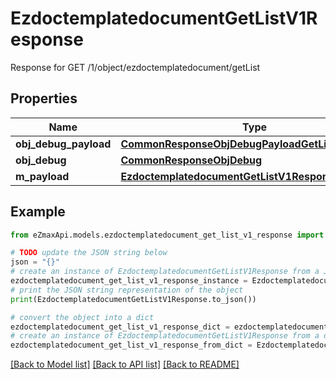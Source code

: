 # EzdoctemplatedocumentGetListV1Response

Response for GET /1/object/ezdoctemplatedocument/getList

## Properties

Name | Type | Description | Notes
------------ | ------------- | ------------- | -------------
**obj_debug_payload** | [**CommonResponseObjDebugPayloadGetList**](CommonResponseObjDebugPayloadGetList.md) |  | 
**obj_debug** | [**CommonResponseObjDebug**](CommonResponseObjDebug.md) |  | [optional] 
**m_payload** | [**EzdoctemplatedocumentGetListV1ResponseMPayload**](EzdoctemplatedocumentGetListV1ResponseMPayload.md) |  | 

## Example

```python
from eZmaxApi.models.ezdoctemplatedocument_get_list_v1_response import EzdoctemplatedocumentGetListV1Response

# TODO update the JSON string below
json = "{}"
# create an instance of EzdoctemplatedocumentGetListV1Response from a JSON string
ezdoctemplatedocument_get_list_v1_response_instance = EzdoctemplatedocumentGetListV1Response.from_json(json)
# print the JSON string representation of the object
print(EzdoctemplatedocumentGetListV1Response.to_json())

# convert the object into a dict
ezdoctemplatedocument_get_list_v1_response_dict = ezdoctemplatedocument_get_list_v1_response_instance.to_dict()
# create an instance of EzdoctemplatedocumentGetListV1Response from a dict
ezdoctemplatedocument_get_list_v1_response_from_dict = EzdoctemplatedocumentGetListV1Response.from_dict(ezdoctemplatedocument_get_list_v1_response_dict)
```
[[Back to Model list]](../README.md#documentation-for-models) [[Back to API list]](../README.md#documentation-for-api-endpoints) [[Back to README]](../README.md)


